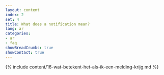 ```yaml
---
layout: content
index: 2
set: 4
title: What does a notification mean?
lang: ar
categories:
- ar
- faq
showBreadCrumbs: true
showContact: true
---
```

{% include content/16-wat-betekent-het-als-ik-een-melding-krijg.md %}
